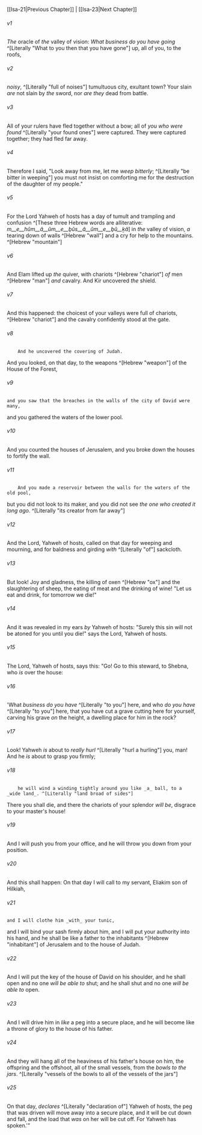 ﻿---
aliases:
  - Isaiah 22
---

[[Isa-21|Previous Chapter]] | [[Isa-23|Next Chapter]]

###### v1
_The_ oracle of _the_ valley of vision:
_What business do you have going_ ^[Literally "What to you then that you have gone"] up, all of you, to the roofs,

###### v2
_noisy_, ^[Literally "full of noises"] tumultuous city,
exultant town?
Your slain _are_ not slain by _the_ sword,
nor _are they_ dead from battle.

###### v3
All of your rulers have fled together without a bow;
all of _you who were found_ ^[Literally "your found ones"] were captured.
They were captured together;
they had fled far away.

###### v4
Therefore I said,
"Look away from me,
let me _weep bitterly_; ^[Literally "be bitter in weeping"]
you must not insist on comforting me
for the destruction of the daughter of my people."

###### v5
For the Lord Yahweh of hosts has a day of tumult and trampling and confusion ^[These three Hebrew words are alliterative: _m__e__hûm__â__ûm__e__ḇûs__â__ûm__e__ḇû__ḵâ_] in _the_ valley of vision,
_a_ tearing down of walls ^[Hebrew "wall"] and a cry for help to the mountains. ^[Hebrew "mountain"]

###### v6
And Elam lifted up _the_ quiver,
with chariots ^[Hebrew "chariot"] _of_ men ^[Hebrew "man"] _and_ cavalry.
And Kir uncovered _the_ shield.

###### v7
And this happened:
the choicest of your valleys were full of chariots, ^[Hebrew "chariot"]
and the cavalry confidently stood at the gate.

###### v8
        And he uncovered the covering of Judah.
And you looked, on that day, to the weapons ^[Hebrew "weapon"] of the House of the Forest,

###### v9
    and you saw that the breaches in the walls of the city of David were many,
and you gathered the waters of the lower pool.

###### v10
And you counted the houses of Jerusalem,
and you broke down the houses to fortify the wall.

###### v11
        And you made a reservoir between the walls for the waters of the old pool,
but you did not look to its maker,
and you did not see _the one who created it long ago_. ^[Literally "its creator from far away"]

###### v12
And the Lord, Yahweh of hosts, called on that day
for weeping and mourning,
and for baldness and girding _with_ ^[Literally "of"] sackcloth.

###### v13
But look! Joy and gladness,
the killing of oxen ^[Hebrew "ox"] and the slaughtering of sheep,
the eating of meat and the drinking of wine!
"Let us eat and drink, for tomorrow we die!"

###### v14
And it was revealed in my ears _by_ Yahweh of hosts:
"Surely this sin will not be atoned for you until you die!"
says the Lord, Yahweh of hosts.

###### v15
The Lord, Yahweh of hosts, says this:
"Go! Go to this steward, to Shebna,
who _is_ over the house:

###### v16
'What _business do you have_ ^[Literally "to you"] here,
and who _do you have_ ^[Literally "to you"] here,
that you have cut a grave cutting here for yourself,
carving his grave _on_ the height,
a dwelling place for him in the rock?

###### v17
Look! Yahweh _is_ about to _really hurl_ ^[Literally "hurl a hurling"] you, man!
And he _is_ about to grasp you firmly;

###### v18
        he will wind a winding tightly around you like _a_ ball, to a _wide land_. ^[Literally "land broad of sides"]
There you shall die,
and there the chariots of your splendor _will be_,
disgrace to your master's house!

###### v19
And I will push you from your office,
and he will throw you down from your position.

###### v20
And this shall happen:
On that day I will call to my servant, Eliakim son of Hilkiah,

###### v21
    and I will clothe him _with_ your tunic,
and I will bind your sash firmly about him,
and I will put your authority into his hand,
and he shall be like a father to the inhabitants ^[Hebrew "inhabitant"] of Jerusalem
and to the house of Judah.

###### v22
And I will put the key of the house of David on his shoulder,
and he shall open and no one _will be able to_ shut;
and he shall shut and no one _will be able to_ open.

###### v23
And I will drive him in _like_ a peg into a secure place,
and he will become like a throne of glory to the house of his father.

###### v24
And they will hang all of the heaviness of his father's house on him,
the offspring and the offshoot,
all of the small vessels,
from the _bowls to the jars_. ^[Literally "vessels of the bowls to all of the vessels of the jars"]

###### v25
On that day, _declares_ ^[Literally "declaration of"] Yahweh of hosts, the peg that was driven will move away into a secure place, and it will be cut down and fall, and the load that _was_ on her will be cut off. For Yahweh has spoken.'"